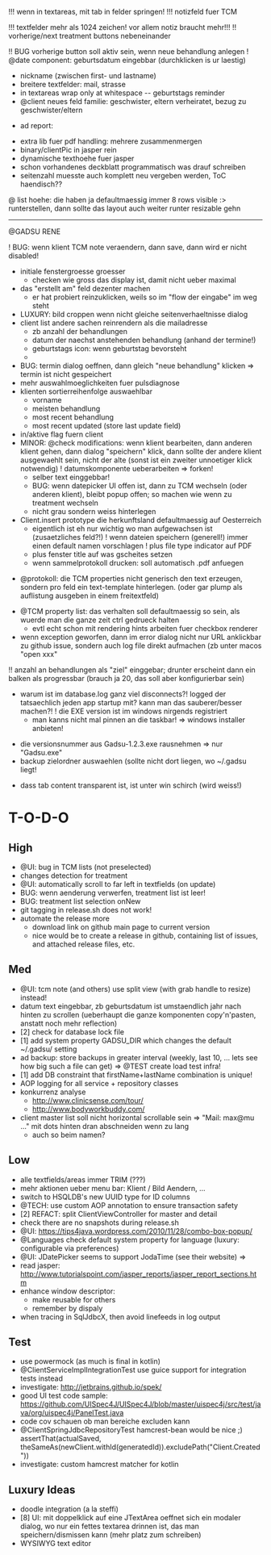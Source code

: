 !!! wenn in textareas, mit tab in felder springen!
!!! notizfeld fuer TCM

!!! textfelder mehr als 1024 zeichen! vor allem notiz braucht mehr!!!
!! vorherige/next treatment buttons nebeneinander

!! BUG vorherige button soll aktiv sein, wenn neue behandlung anlegen
! @date component: geburtsdatum eingebbar (durchklicken is ur laestig)
- nickname (zwischen first- und lastname)
- breitere textfelder: mail, strasse
- in textareas wrap only at whitespace
-- geburtstags reminder
- @client neues feld familie: geschwister, eltern verheiratet, bezug zu geschwister/eltern

* ad report:
 - extra lib fuer pdf handling: mehrere zusammenmergen
 - binary/clientPic in jasper rein
 - dynamische texthoehe fuer jasper
 - schon vorhandenes deckblatt programmatisch was drauf schreiben
 - seitenzahl muesste auch komplett neu vergeben werden, ToC haendisch??
 
 @ list hoehe: die haben ja defaultmaessig immer 8 rows visible :> runterstellen, dann sollte das layout auch weiter runter resizable gehn

------------------------------------------------------------

@GADSU RENE

! BUG: wenn klient TCM note veraendern, dann save, dann wird er nicht disabled!

- initiale fenstergroesse groesser
	* checken wie gross das display ist, damit nicht ueber maximal
- das "erstellt am" feld dezenter machen
	* er hat probiert reinzuklicken, weils so im "flow der eingabe" im weg steht
- LUXURY: bild croppen wenn nicht gleiche seitenverhaeltnisse dialog
- client list andere sachen reinrendern als die mailadresse
	* zb anzahl der behandlungen
	* datum der naechst anstehenden behandlung (anhand der termine!)
	* geburtstags icon: wenn geburtstag bevorsteht
	* 
- BUG: termin dialog oeffnen, dann gleich "neue behandlung" klicken => termin ist nicht gespeichert
- mehr auswahlmoeglichkeiten fuer pulsdiagnose
- klienten sortierreihenfolge auswaehlbar
	* vorname
	* meisten behandlung
	* most recent behandlung
	* most recent updated (store last update field)
- in/aktive flag fuern client
- MINOR: @check modifications: wenn klient bearbeiten, dann anderen klient gehen, dann dialog "speichern" klick, dann sollte der andere klient ausgewaehlt sein, nicht der alte (sonst ist ein zweiter unnoetiger klick notwendig)
! datumskomponente ueberarbeiten
	=> forken!
	- selber text einggebbar!
	- BUG: wenn datepicker UI offen ist, dann zu TCM wechseln (oder anderen klient), bleibt popup offen; so machen wie wenn zu treatment wechseln
	- nicht grau sondern weiss hinterlegen
- Client.insert prototype die herkunftsland defaultmaessig auf Oesterreich
	* eigentlich ist eh nur wichtig wo man aufgewachsen ist (zusaetzliches feld?!)
! wenn dateien speichern (generell!) immer einen default namen vorschlagen
	! plus file type indicator auf PDF
	- plus fenster title auf was gscheites setzen
	- wenn sammelprotokoll drucken: soll automatisch .pdf anfuegen
* @protokoll: die TCM properties nicht generisch den text erzeugen, sondern pro feld ein text-template hinterlegen. (oder gar plump als auflistung ausgeben in einem freitextfeld)
- @TCM property list: das verhalten soll defaultmaessig so sein, als wuerde man die ganze zeit ctrl gedrueck halten
	- evtl echt schon mit rendering hints arbeiten fuer checkbox renderer
- wenn exception geworfen, dann im error dialog nicht nur URL anklickbar zu github issue, sondern auch log file direkt aufmachen (zb unter macos "open xxx"

!! anzahl an behandlungen als "ziel" einggebar; drunter erscheint dann ein balken als progressbar (brauch ja 20, das soll aber konfigurierbar sein)

- warum ist im database.log ganz viel disconnects?! logged der tatsaechlich jeden app startup mit? kann man das sauberer/besser machen?!
! die EXE version ist im windows nirgends registriert
	* man kanns nicht mal pinnen an die taskbar!
	=> windows installer anbieten!
* die versionsnummer aus Gadsu-1.2.3.exe rausnehmen => nur "Gadsu.exe"
* backup zielordner auswaehlen (sollte nicht dort liegen, wo ~/.gadsu liegt!
- dass tab content transparent ist, ist unter win schirch (wird weiss!)

T-O-D-O
============================================================

High
------------------------------------------------------------
* @UI: bug in TCM lists (not preselected)
* changes detection for treatment
* @UI: automatically scroll to far left in textfields (on update)
* BUG: wenn aenderung verwerfen, treatment list ist leer!
* BUG: treatment list selection onNew
* git tagging in release.sh does not work!
* automate the release more
  * download link on github main page to current version
  * nice would be to create a release in github, containing list of issues, and attached release files, etc.

Med
------------------------------------------------------------
* @UI: tcm note (and others) use split view (with grab handle to resize) instead!
* datum text eingebbar, zb geburtsdatum ist umstaendlich jahr nach hinten zu scrollen (ueberhaupt die ganze komponenten copy'n'pasten, anstatt noch mehr reflection)
* [2] check for database lock file
* [1] add system property GADSU_DIR which changes the default ~/.gadsu/ setting
* ad backup: store backups in greater interval (weekly, last 10, ... lets see how big such a file can get) => @TEST create load test infra!
* [1] add DB constraint that firstName+lastName combination is unique!
* AOP logging for all service + repository classes
* konkurrenz analyse
  * http://www.clinicsense.com/tour/
  * http://www.bodyworkbuddy.com/
* client master list soll nicht horizontal scrollable sein => "Mail: max@mu ..." mit dots hinten dran abschneiden wenn zu lang
   - auch so beim namen?

Low
------------------------------------------------------------
* alle textfields/areas immer TRIM (???)
* mehr aktionen ueber menu bar: Klient / Bild Aendern, ...
* switch to HSQLDB's new UUID type for ID columns
* @TECH: use custom AOP annotation to ensure transaction safety
* [2] REFACT: split ClientViewController for master and detail
* check there are no snapshots during release.sh
* @UI: https://tips4java.wordpress.com/2010/11/28/combo-box-popup/
* @Languages check default system property for language (luxury: configurable via preferences)
* @UI: JDatePicker seems to support JodaTime (see their website) => 
* read jasper: http://www.tutorialspoint.com/jasper_reports/jasper_report_sections.htm
* enhance window descriptor:
  * make reusable for others
  * remember by dispaly
* when tracing in SqlJdbcX, then avoid linefeeds in log output

Test
------------------------------------------------------------
* use powermock (as much is final in kotlin)
* @ClientServiceImplIntegrationTest use guice support for integration tests instead
* investigate: http://jetbrains.github.io/spek/
* good UI test code sample: https://github.com/UISpec4J/UISpec4J/blob/master/uispec4j/src/test/java/org/uispec4j/PanelTest.java
* code cov schauen ob man bereiche excluden kann
* @ClientSpringJdbcRepositoryTest hamcrest-bean would be nice ;) assertThat(actualSaved, theSameAs(newClient.withId(generatedId)).excludePath("Client.Created"))
* investigate: custom hamcrest matcher for kotlin

Luxury Ideas
------------------------------------------------------------
* doodle integration (a la steffi)
* [8] UI: mit doppelklick auf eine JTextArea oeffnet sich ein modaler dialog, wo nur ein fettes textarea drinnen ist, das man speichern/dismissen kann (mehr platz zum schreiben)
* WYSIWYG text editor

